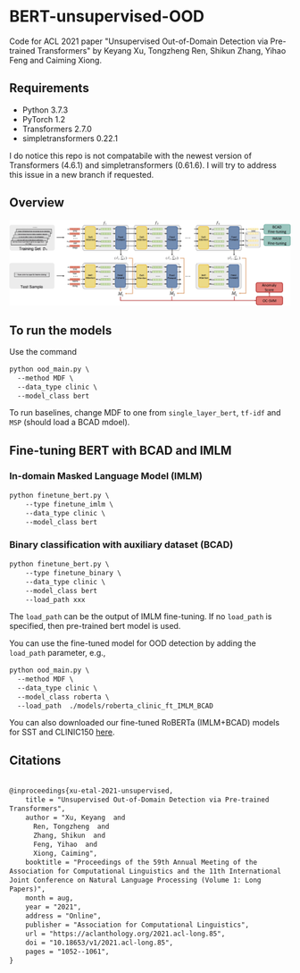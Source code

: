 # BERT-unsupervised-OOD
Code for ACL 2021 paper "Unsupervised Out-of-Domain Detection via Pre-trained Transformers" by Keyang Xu, Tongzheng Ren, Shikun Zhang, Yihao Feng and Caiming Xiong.

## Requirements

* Python 3.7.3
* PyTorch 1.2
* Transformers 2.7.0
* simpletransformers 0.22.1

I do notice this repo is not compatabile with the newest version of Transformers (4.6.1) and simpletransformers (0.61.6). I will try to address this issue in a new branch if requested. 

## Overview
![An overview of using Mahalanobis distance features (MDF) extracted from a pre-trained transformer $f$ to detect out-of-domain data.](overview.jpg)

## To run the models
Use the command 
```
python ood_main.py \
  --method MDF \
  --data_type clinic \
  --model_class bert
```

To run baselines, change MDF to one from ``single_layer_bert``, ``tf-idf`` and ``MSP`` (should load a BCAD mdoel). 


## Fine-tuning BERT with BCAD and IMLM

### In-domain Masked Language Model (IMLM)
```
python finetune_bert.py \
    --type finetune_imlm \ 
    --data_type clinic \ 
    --model_class bert
```

### Binary   classification   with   auxiliary   dataset (BCAD)
```
python finetune_bert.py \
    --type finetune_binary \ 
    --data_type clinic \ 
    --model_class bert
    --load_path xxx
```
The ``load_path`` can be the output of IMLM fine-tuning. If no ``load_path`` is specified, then pre-trained bert model is used. 

You can use the fine-tuned model for OOD detection by adding the ``load_path`` parameter, e.g., 

```
python ood_main.py \
  --method MDF \
  --data_type clinic \
  --model_class roberta \
  --load_path  ./models/roberta_clinic_ft_IMLM_BCAD
```

You can also downloaded our fine-tuned RoBERTa (IMLM+BCAD) models for SST and CLINIC150 [here](https://drive.google.com/drive/folders/1CVKEITegBMaPRwfIUtNktBhpTAjzqhYW?usp=sharing). 




## Citations
```

@inproceedings{xu-etal-2021-unsupervised,
    title = "Unsupervised Out-of-Domain Detection via Pre-trained Transformers",
    author = "Xu, Keyang  and
      Ren, Tongzheng  and
      Zhang, Shikun  and
      Feng, Yihao  and
      Xiong, Caiming",
    booktitle = "Proceedings of the 59th Annual Meeting of the Association for Computational Linguistics and the 11th International Joint Conference on Natural Language Processing (Volume 1: Long Papers)",
    month = aug,
    year = "2021",
    address = "Online",
    publisher = "Association for Computational Linguistics",
    url = "https://aclanthology.org/2021.acl-long.85",
    doi = "10.18653/v1/2021.acl-long.85",
    pages = "1052--1061",
}
```
